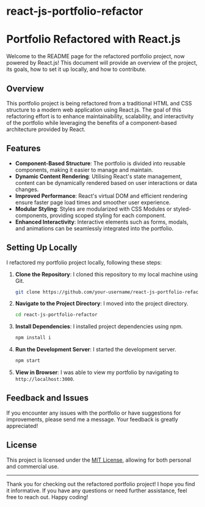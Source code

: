 # react-js-portfolio-refactor

# Portfolio Refactored with React.js

Welcome to the README page for the refactored portfolio project, now powered by React.js! This document will provide an overview of the project, its goals, how to set it up locally, and how to contribute.

## Overview

This portfolio project is being refactored from a traditional HTML and CSS structure to a modern web application using React.js. The goal of this refactoring effort is to enhance maintainability, scalability, and interactivity of the portfolio while leveraging the benefits of a component-based architecture provided by React.

## Features

- **Component-Based Structure**: The portfolio is divided into reusable components, making it easier to manage and maintain.
- **Dynamic Content Rendering**: Utilising React's state management, content can be dynamically rendered based on user interactions or data changes.
- **Improved Performance**: React's virtual DOM and efficient rendering ensure faster page load times and smoother user experience.
- **Modular Styling**: Styles are modularized with CSS Modules or styled-components, providing scoped styling for each component.
- **Enhanced Interactivity**: Interactive elements such as forms, modals, and animations can be seamlessly integrated into the portfolio.

## Setting Up Locally

I refactored my portfolio project locally, following these steps:

1. **Clone the Repository**: I cloned this repository to my local machine using Git.

   ```bash
   git clone https://github.com/your-username/react-js-portfolio-refactor.git
   ```

2. **Navigate to the Project Directory**: I moved into the project directory.

   ```bash
   cd react-js-portfolio-refactor
   ```

3. **Install Dependencies**: I installed project dependencies using npm.

   ```bash
   npm install i
   ```

4. **Run the Development Server**: I started the development server.

   ```bash
   npm start

   ```
   
5. **View in Browser**: I was able to view my portfolio by navigating to `http://localhost:3000`.

## Feedback and Issues

If you encounter any issues with the portfolio or have suggestions for improvements, please send me a message. Your feedback is greatly appreciated!

## License

This project is licensed under the [MIT License](LICENSE), allowing for both personal and commercial use.

---

Thank you for checking out the refactored portfolio project! I hope you find it informative. If you have any questions or need further assistance, feel free to reach out. Happy coding!

